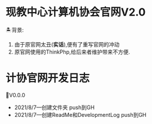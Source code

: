 # 现教中心计算机协会官网V2.0

🏝背景:

1. 由于原官网太丑(**实话**),便有了重写官网的冲动
2. 原官网使用的ThinkPhp,给后来者维护带来不方便.





# 计协官网开发日志

🚠V0.0.0

- 2021/8/7—创建文件夹 push到GH
- 2021/8/7—创建ReadMe和DevelopmentLog  push到GH

